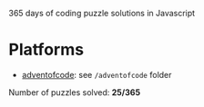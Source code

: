 365 days of coding puzzle solutions in Javascript

# Platforms

- [adventofcode](https://adventofcode.com): see `/adventofcode` folder

Number of puzzles solved: **25/365**

